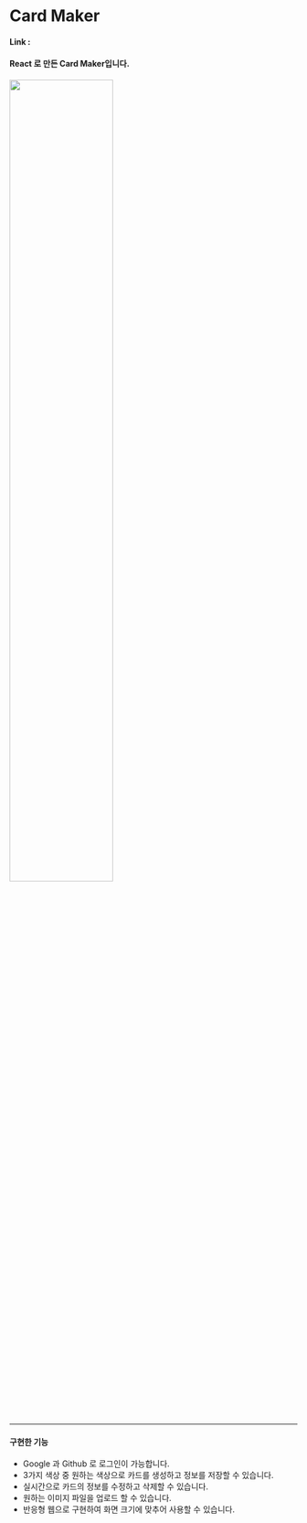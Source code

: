 # Card Maker

#### Link : 

#### React 로 만든 Card Maker입니다.

<img width="60%" src="https://user-images.githubusercontent.com/85146819/204576235-2da7034f-0323-42cf-8386-ad84de57e271.png">




***

#### 구현한 기능 

- Google 과 Github 로 로그인이 가능합니다.
- 3가지 색상 중 원하는 색상으로 카드를 생성하고 정보를 저장할 수 있습니다.
- 실시간으로 카드의 정보를 수정하고 삭제할 수 있습니다.
- 원하는 이미지 파일을 업로드 할 수 있습니다.
- 반응형 웹으로 구현하여 화면 크기에 맞추어 사용할 수 있습니다.
